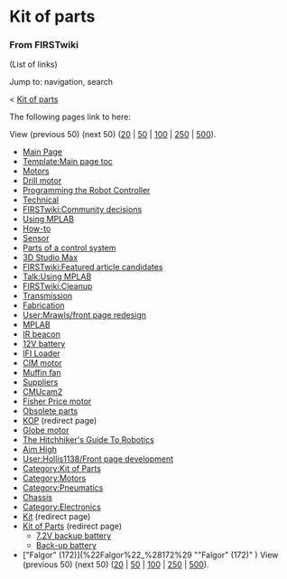 # Kit of parts

### From FIRSTwiki

(List of links)

Jump to: navigation, search

&lt; [Kit of parts](/index.php?title=Kit_of_parts&redirect=no "Kit of parts" )  

The following pages link to here:

View (previous 50) (next 50)
([20](/index.php?title=Special:Whatlinkshere/Kit_of_parts&limit=20&from=0
"Special:Whatlinkshere/Kit of parts" ) |
[50](/index.php?title=Special:Whatlinkshere/Kit_of_parts&limit=50&from=0
"Special:Whatlinkshere/Kit of parts" ) |
[100](/index.php?title=Special:Whatlinkshere/Kit_of_parts&limit=100&from=0
"Special:Whatlinkshere/Kit of parts" ) |
[250](/index.php?title=Special:Whatlinkshere/Kit_of_parts&limit=250&from=0
"Special:Whatlinkshere/Kit of parts" ) |
[500](/index.php?title=Special:Whatlinkshere/Kit_of_parts&limit=500&from=0
"Special:Whatlinkshere/Kit of parts" )).

  * [Main Page](Main_Page "Main Page" )
  * [Template:Main page toc](Template:Main_page_toc "Template:Main page toc" )
  * [Motors](Motors "Motors" )
  * [Drill motor](Drill_motor "Drill motor" )
  * [Programming the Robot Controller](Programming_the_Robot_Controller "Programming the Robot Controller" )
  * [Technical](Technical "Technical" )
  * [FIRSTwiki:Community decisions](FIRSTwiki:Community_decisions "FIRSTwiki:Community decisions" )
  * [Using MPLAB](Using_MPLAB "Using MPLAB" )
  * [How-to](How-to "How-to" )
  * [Sensor](sensor)
  * [Parts of a control system](Parts_of_a_control_system "Parts of a control system" )
  * [3D Studio Max](3D_Studio_Max "3D Studio Max" )
  * [FIRSTwiki:Featured article candidates](FIRSTwiki:Featured_article_candidates "FIRSTwiki:Featured article candidates" )
  * [Talk:Using MPLAB](Talk:Using_MPLAB "Talk:Using MPLAB" )
  * [FIRSTwiki:Cleanup](FIRSTwiki:Cleanup "FIRSTwiki:Cleanup" )
  * [Transmission](Transmission "Transmission" )
  * [Fabrication](Fabrication "Fabrication" )
  * [User:Mrawls/front page redesign](User:Mrawls/front_page_redesign "User:Mrawls/front page redesign" )
  * [MPLAB](MPLAB "MPLAB" )
  * [IR beacon](IR_beacon "IR beacon" )
  * [12V battery](12V_battery "12V battery" )
  * [IFI Loader](IFI_Loader "IFI Loader" )
  * [CIM motor](CIM_motor "CIM motor" )
  * [Muffin fan](Muffin_fan "Muffin fan" )
  * [Suppliers](Suppliers "Suppliers" )
  * [CMUcam2](CMUcam2 "CMUcam2" )
  * [Fisher Price motor](Fisher_Price_motor "Fisher Price motor" )
  * [Obsolete parts](Obsolete_parts "Obsolete parts" )
  * [KOP](/index.php?title=KOP&redirect=no "KOP" ) (redirect page) 
  * [Globe motor](Globe_motor "Globe motor" )
  * [The Hitchhiker's Guide To Robotics](The_Hitchhiker%27s_Guide_To_Robotics "The Hitchhiker's Guide To Robotics" )
  * [Aim High](aim-high)
  * [User:Hollis1138/Front page development](User:Hollis1138/Front_page_development "User:Hollis1138/Front page development" )
  * [Category:Kit of Parts](Category:Kit_of_Parts "Category:Kit of Parts" )
  * [Category:Motors](Category:Motors "Category:Motors" )
  * [Category:Pneumatics](Category:Pneumatics "Category:Pneumatics" )
  * [Chassis](Chassis "Chassis" )
  * [Category:Electronics](Category:Electronics "Category:Electronics" )
  * [Kit](/index.php?title=Kit&redirect=no "Kit" ) (redirect page) 
  * [Kit of Parts](/index.php?title=Kit_of_Parts&redirect=no "Kit of Parts" ) (redirect page) 
    * [7.2V backup battery](7.2V_backup_battery "7.2V backup battery" )
    * [Back-up battery](Back-up_battery "Back-up battery" )
  * ["Falgor" (172)](%22Falgor%22_%28172%29 ""Falgor" \(172\)" )
View (previous 50) (next 50)
([20](/index.php?title=Special:Whatlinkshere/Kit_of_parts&limit=20&from=0
"Special:Whatlinkshere/Kit of parts" ) |
[50](/index.php?title=Special:Whatlinkshere/Kit_of_parts&limit=50&from=0
"Special:Whatlinkshere/Kit of parts" ) |
[100](/index.php?title=Special:Whatlinkshere/Kit_of_parts&limit=100&from=0
"Special:Whatlinkshere/Kit of parts" ) |
[250](/index.php?title=Special:Whatlinkshere/Kit_of_parts&limit=250&from=0
"Special:Whatlinkshere/Kit of parts" ) |
[500](/index.php?title=Special:Whatlinkshere/Kit_of_parts&limit=500&from=0
"Special:Whatlinkshere/Kit of parts" )).

